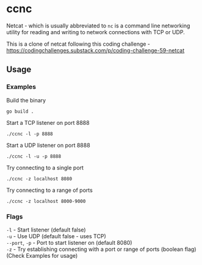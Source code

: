 # ccnc

Netcat - which is usually abbreviated to `nc` is a command line networking utility for reading and writing to network connections with TCP or UDP.  

This is a clone of netcat following this coding challenge - https://codingchallenges.substack.com/p/coding-challenge-59-netcat

## Usage

### Examples

Build the binary
```shell
go build .
```

Start a TCP listener on port 8888
```shell
./ccnc -l -p 8888
```

Start a UDP listener on port 8888
```shell
./ccnc -l -u -p 8888
```

Try connecting to a single port
```shell
./ccnc -z localhost 8080
```

Try connecting to a range of ports
```shell
./ccnc -z localhost 8000-9000
```

### Flags

`-l` - Start listener (default false)  
`-u` - Use UDP (default false - uses TCP)  
`--port`, `-p` - Port to start listener on (default 8080)  
`-z` - Try establishing connecting with a port or range of ports (boolean flag) (Check Examples for usage)